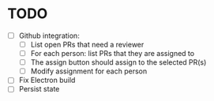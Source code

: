 # TODO

- [ ] Github integration:
  - [ ] List open PRs that need a reviewer
  - [ ] For each person: list PRs that they are assigned to
  - [ ] The assign button should assign to the selected PR(s)
  - [ ] Modify assignment for each person
- [ ] Fix Electron build
- [ ] Persist state 